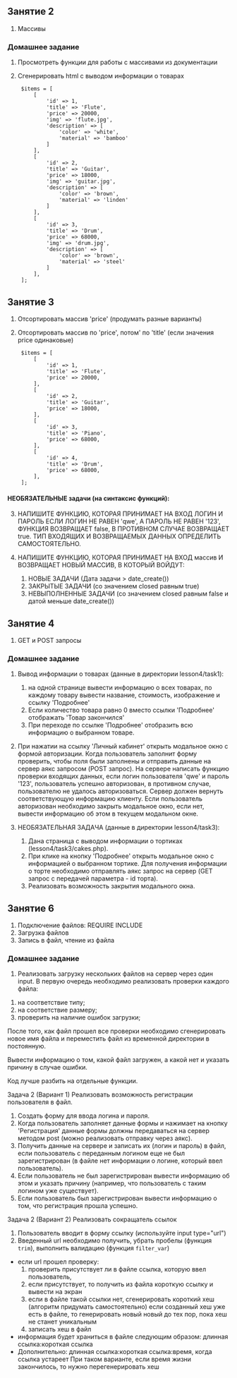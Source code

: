 ## Занятие 2 
1. Массивы

### Домашнее задание 
1. Просмотреть функции для работы с массивами из документации
2. Сгенерировать html с выводом информации о товарах


        $items = [
            [
                'id' => 1,
                'title' => 'Flute',
                'price' => 20000,
                'img' => 'flute.jpg',
                'description' => [
                    'color' => 'white',
                    'material' => 'bamboo'
                ]
            ],
            [
                'id' => 2,
                'title' => 'Guitar',
                'price' => 18000,
                'img' => 'guitar.jpg',
                'description' => [
                    'color' => 'brown',
                    'material' => 'linden'
                ]
            ],
            [
                'id' => 3,
                'title' => 'Drum',
                'price' => 68000,
                'img' => 'drum.jpg',
                'description' => [
                    'color' => 'brown',
                    'material' => 'steel'
                ]
            ],
        ];

## Занятие 3
1. Отсортировать массив 'price' (продумать разные варианты)
2. Отсортировать массив по 'price', потом' по 'title' (если значения price одинаковые)


        $items = [
            [
                'id' => 1,
                'title' => 'Flute',
                'price' => 20000,
            ],
            [
                'id' => 2,
                'title' => 'Guitar',
                'price' => 18000,
            ],
            [
                'id' => 3,
                'title' => 'Piano',
                'price' => 68000,
            ],
            [
                'id' => 4,
                'title' => 'Drum',
                'price' => 68000,
            ],
        ];


#### НЕОБЯЗАТЕЛЬНЫЕ задачи (на синтаксис функций):
3. НАПИШИТЕ ФУНКЦИЮ, КОТОРАЯ ПРИНИМАЕТ НА ВХОД ЛОГИН И ПАРОЛЬ ЕСЛИ ЛОГИН НЕ РАВЕН 'qwe', 
   А ПАРОЛЬ НЕ РАВЕН '123', ФУНКЦИЯ ВОЗВРАЩАЕТ false, В ПРОТИВНОМ СЛУЧАЕ ВОЗВРАЩАЕТ true.
   ТИП ВХОДЯЩИХ И ВОЗВРАЩАЕМЫХ ДАННЫХ ОПРЕДЕЛИТЬ САМОСТОЯТЕЛЬНО.
   
4. НАПИШИТЕ ФУНКЦИЮ, КОТОРАЯ ПРИНИМАЕТ НА ВХОД массив И ВОЗВРАЩАЕТ НОВЫЙ МАССИВ, В КОТОРЫЙ ВОЙДУТ:
   1) НОВЫЕ ЗАДАЧИ (Дата задачи > date_create())
   2) ЗАКРЫТЫЕ ЗАДАЧИ (со значением closed равным true)
   3) НЕВЫПОЛНЕННЫЕ ЗАДАЧИ (со значением closed равным false и датой меньше date_create())


## Занятие 4
1. GET и POST запросы

### Домашнее задание 
1. Вывод информации о товарах (данные в директории lesson4/task1):
   1) на одной странице вывести информацию о всех товарах, по каждому товару вывести название, 
      стоимость, изображение и ссылку 'Подробнее' 
   2) Если количество товара равно 0 вместо ссылки 'Подробнее' отображать 'Товар закончился'
   3) При переходе по ссылке 'Подробнее' отобразить всю информацию о выбранном товаре. 
   
2. При нажатии на ссылку 'Личный кабинет' открыть модальное окно с формой авторизации. 
   Когда пользователь заполнит форму проверить, чтобы поля были заполнены и отправить данные на сервер аякс запросом (POST запрос).
   На сервере написать функцию проверки входящих данных, если логин пользователя 'qwe' и пароль '123', пользователь успешно
   авторизован, в противном случае, пользователю не удалось авторизоваться. Сервер должен вернуть соответствующую информацию 
   клиенту. Если пользователь авторизован необходимо закрыть модальное окно, если нет, 
   вывести информацию об этом в текущем модальном окне.
   
3. НЕОБЯЗАТЕЛЬНАЯ ЗАДАЧА (данные в директории lesson4/task3): 
   1) Дана страница с выводом информации о тортиках (lesson4/task3/cakes.php).
   2) При клике на кнопку 'Подробнее' открыть модальное окно с информацией о выбранном тортике.
      Для получения информации о торте необходимо отправлять аякс запрос на сервер (GET запрос с передачей параметра - id торта).
   3) Реализовать возможность закрытия модального окна.
   

## Занятие 6
1. Подключение файлов: REQUIRE INCLUDE
2. Загрузка файлов
3. Запись в файл, чтение из файла

### Домашнее задание
1. Реализовать загрузку нескольких файлов на сервер через один input.
В первую очередь необходимо реализовать проверки каждого файла:
1) на соответствие типу;
2) на соответствие размеру;
3) проверить на наличие ошибок загрузки;

После того, как файл прошел все проверки необходимо сгенерировать новое имя файла
и переместить файл из временной директории в постоянную.

Вывести информацию о том, какой файл загружен, а какой нет и указать причину в случае ошибки.

Код лучше разбить на отдельные функции.

Задача 2 (Вариант 1)
Реализовать возможность регистрации пользователя в файл.
1. Создать форму для ввода логина и пароля.
2. Когда пользователь заполняет данные формы и нажимает на кнопку 'Регистрация'
   данные формы должны передаваться на сервер методом post (можно реализовать отправку через аякс).
3. Получить данные на сервере и записать их (логин и пароль) в файл,
   если пользователь с переданным логином еще не был зарегистрирован (в файле нет информации о логине, который ввел пользователь).
4. Если пользователь не был зарегистрирован вывести информацию об этом и указать причину (например, что пользователь с таким логином уже существует).
5. Если пользователь был зарегистрирован вывести информацию о том, что регистрация прошла успешно.

Задача 2 (Вариант 2)
Реализовать сокращатель ссылок
1. Пользователь вводит в форму ссылку (используйте input type="url")
2. Введенный url необходимо получить, убрать пробелы (функция `trim`), выполнить валидацию (функция `filter_var`)
* если url прошел проверку:
  1) проверить присутствует ли в файле ссылка, которую ввел пользователь,
  2) если присутствует, то получить из файла короткую ссылку и вывести на экран
  3) если в файле такой ссылки нет, сгенерировать короткий хеш (алгоритм придумать самостоятельно)
  если созданный хеш уже есть в файле, то генерировать новый новый до тех пор, пока хеш не станет уникальным
  4) записать хеш в файл
* информация будет храниться в файле следующим образом:
  длинная ссылка:короткая ссылка
* Дополнительно: длинная ссылка:короткая ссылка:время, когда ссылка устареет
  При таком варианте, если время жизни закончилось, то нужно перегенерировать хеш